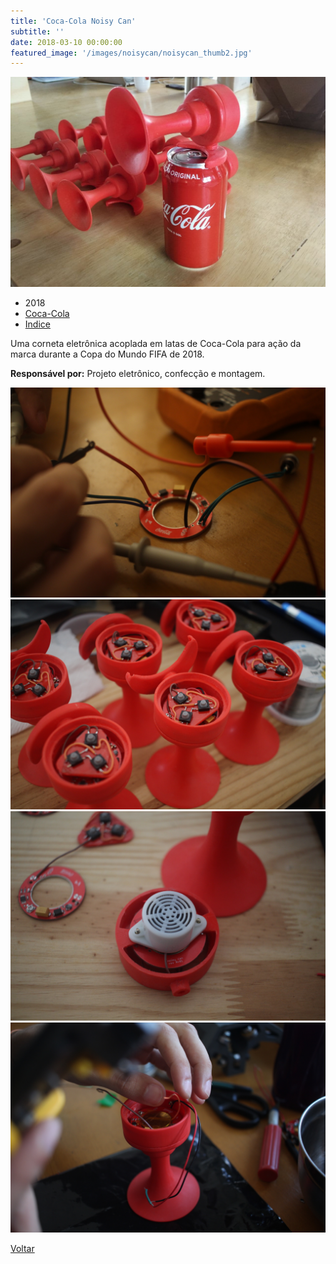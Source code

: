 ```yaml
---
title: 'Coca-Cola Noisy Can'
subtitle: ''
date: 2018-03-10 00:00:00
featured_image: '/images/noisycan/noisycan_thumb2.jpg'
---
```


![](/images/noisycan/noisycan_01.jpg)

* 2018
* [Coca-Cola](https://www.coca-cola.com.br/)
* [Indice](https://www.instagram.com/indice.in/)

Uma corneta eletrônica acoplada em latas de Coca-Cola para ação da marca durante a Copa do Mundo FIFA de 2018.

**Responsável por:** Projeto eletrônico, confecção e montagem.

<div class="gallery" data-columns="2">
	<img src="/images/noisycan/noisycan_02.jpg">
	<img src="/images/noisycan/noisycan_03.jpg">
	<img src="/images/noisycan/noisycan_04.jpg">
	<img src="/images/noisycan/noisycan_05.jpg">
</div>

<a href='/' class="button button--large">Voltar</a>